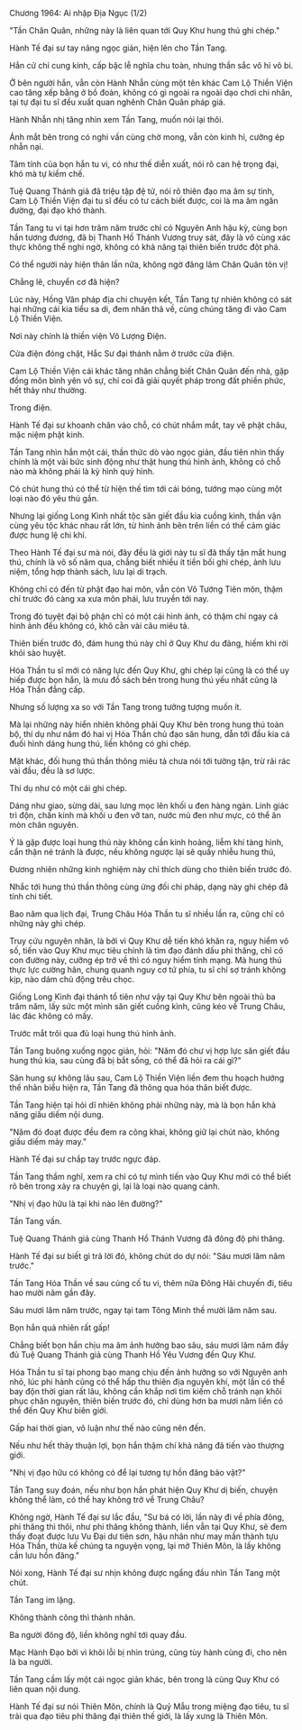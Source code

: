 




Chương 1964: Ai nhập Địa Ngục (1/2)


"Tần Chân Quân, những này là liên quan tới Quy Khư hung thú ghi chép."

Hành Tế đại sư tay nâng ngọc giản, hiện lên cho Tần Tang.

Hắn cử chỉ cung kính, cấp bậc lễ nghĩa chu toàn, nhưng thần sắc vô hỉ vô bi.

Ở bên người hắn, vẫn còn Hành Nhẫn cùng một tên khác Cam Lộ Thiền Viện cao tăng xếp bằng ở bồ đoàn, không có gì ngoài ra ngoài dạo chơi chi nhân, tại tự đại tu sĩ đều xuất quan nghênh Chân Quân pháp giá.

Hành Nhẫn nhị tăng nhìn xem Tần Tang, muốn nói lại thôi.

Ánh mắt bên trong có nghi vấn cùng chờ mong, vẫn còn kinh hỉ, cưỡng ép nhẫn nại.

Tâm tính của bọn hắn tu vi, có như thế diễn xuất, nói rõ can hệ trọng đại, khó mà tự kiềm chế.

Tuệ Quang Thánh giả đã triệu tập đệ tử, nói rõ thiên đạo ma âm sự tình, Cam Lộ Thiền Viện đại tu sĩ đều có tư cách biết được, coi là ma âm ngăn đường, đại đạo khó thành.

Tần Tang tu vi tại hơn trăm năm trước chỉ có Nguyên Anh hậu kỳ, cùng bọn hắn tương đương, đã bị Thanh Hồ Thánh Vương truy sát, đây là vô cùng xác thực không thể nghi ngờ, không có khả năng tại thiên biến trước đột phá.

Có thể người này hiện thân lần nữa, không ngờ đăng lâm Chân Quân tôn vị!

Chẳng lẽ, chuyển cơ đã hiện?

Lúc này, Hồng Vân pháp địa chi chuyện kết, Tần Tang tự nhiên không có sát hại những cái kia tiểu sa di, đem nhân thả về, cùng chúng tăng đi vào Cam Lộ Thiền Viện.

Nơi này chính là thiền viện Vô Lượng Điện.

Cửa điện đóng chặt, Hắc Sư đại thánh nằm ở trước cửa điện.

Cam Lộ Thiền Viện cái khác tăng nhân chẳng biết Chân Quân đến nhà, gặp đồng môn bình yên vô sự, chỉ coi đã giải quyết pháp trong đất phiền phức, hết thảy như thường.

Trong điện.

Hành Tế đại sư khoanh chân vào chỗ, có chút nhắm mắt, tay vê phật châu, mặc niệm phật kinh.

Tần Tang nhìn hắn một cái, thần thức dò vào ngọc giản, đầu tiên nhìn thấy chính là một vài bức sinh động như thật hung thú hình ảnh, không có chỗ nào mà không phải là kỳ hình quỷ hình.

Có chút hung thú có thể từ hiện thế tìm tới cái bóng, tướng mạo cùng một loại nào đó yêu thú gần.

Nhưng lại giống Long Kình nhất tộc săn giết đầu kia cuồng kình, thần vận cùng yêu tộc khác nhau rất lớn, từ hình ảnh bên trên liền có thể cảm giác được hung lệ chi khí.

Theo Hành Tế đại sư mà nói, đây đều là giới này tu sĩ đã thấy tận mắt hung thú, chính là vô số năm qua, chẳng biết nhiều ít tiền bối ghi chép, ảnh lưu niệm, tổng hợp thành sách, lưu lại di trạch.

Không chỉ có đến từ phật đạo hai môn, vẫn còn Vô Tướng Tiên môn, thậm chí trước đó càng xa xưa môn phái, lưu truyền tới nay.

Trong đó tuyệt đại bộ phận chỉ có một cái hình ảnh, có thậm chí ngay cả hình ảnh đều không có, khô cằn vài câu miêu tả.

Thiên biến trước đó, đám hung thú này chỉ ở Quy Khư du đãng, hiếm khi rời khỏi sào huyệt.

Hóa Thần tu sĩ mới có năng lực đến Quy Khư, ghi chép lại cũng là có thể uy hiếp được bọn hắn, là mưu đồ sách bên trong hung thú yếu nhất cũng là Hóa Thần đẳng cấp.

Nhưng số lượng xa so với Tần Tang trong tưởng tượng muốn ít.

Mà lại những này hiển nhiên không phải Quy Khư bên trong hung thú toàn bộ, thí dụ như năm đó hai vị Hóa Thần chủ đạo săn hung, dẫn tới đầu kia cá đuối hình dáng hung thú, liền không có ghi chép.

Mặt khác, đối hung thú thần thông miêu tả chưa nói tới tường tận, trừ rải rác vài đầu, đều là sơ lược.

Thí dụ như có một cái ghi chép.

Dáng như giao, sừng dài, sau lưng mọc lên khối u đen hàng ngàn. Linh giác trì độn, chấn kinh mà khối u đen vỡ tan, nước mủ đen như mực, có thể ăn mòn chân nguyên.

Ý là gặp được loại hung thú này không cần kinh hoảng, liễm khí tàng hình, cẩn thận né tránh là được, nếu không ngược lại sẽ quấy nhiễu hung thú,

Đương nhiên những kinh nghiệm này chỉ thích dùng cho thiên biến trước đó.

Nhắc tới hung thú thần thông cùng ứng đối chi pháp, dạng này ghi chép đã tính chi tiết.

Bao năm qua lịch đại, Trung Châu Hóa Thần tu sĩ nhiều lần ra, cũng chỉ có những này ghi chép.

Truy cứu nguyên nhân, là bởi vì Quy Khư dễ tiến khó khăn ra, nguy hiểm vô số, tiến vào Quy Khư mục tiêu chính là tìm đạo đánh dấu phi thăng, chỉ có con đường này, cưỡng ép trở về thì có nguy hiểm tính mạng. Mà hung thú thực lực cường hãn, chung quanh nguy cơ tứ phía, tu sĩ chỉ sợ tránh không kịp, nào dám chủ động trêu chọc.

Giống Long Kình đại thánh tổ tiên như vậy tại Quy Khư bên ngoài thủ ba trăm năm, lấy sức một mình săn giết cuồng kình, cũng kéo về Trung Châu, lác đác không có mấy.

Trước mắt trôi qua đủ loại hung thú hình ảnh.

Tần Tang buông xuống ngọc giản, hỏi: "Năm đó chư vị hợp lực săn giết đầu hung thú kia, sau cùng đã bị bắt sống, có thể đã hỏi ra cái gì?"

Săn hung sự không lâu sau, Cam Lộ Thiền Viện liền đem thu hoạch hướng thế nhân biểu hiện ra, Tần Tang đã thông qua hóa thân biết được.

Tần Tang hiện tại hỏi dĩ nhiên không phải những này, mà là bọn hắn khả năng giấu diếm nội dung.

"Năm đó đoạt được đều đem ra công khai, không giữ lại chút nào, không giấu diếm mảy may."

Hành Tế đại sư chắp tay trước ngực đáp.

Tần Tang thầm nghĩ, xem ra chỉ có tự mình tiến vào Quy Khư mới có thể biết rõ bên trong xảy ra chuyện gì, lại là loại nào quang cảnh.

"Nhị vị đạo hữu là tại khi nào lên đường?"

Tần Tang vấn.

Tuệ Quang Thánh giả cùng Thanh Hồ Thánh Vương đã đông độ phi thăng.

Hành Tế đại sư biết gì trả lời đó, không chút do dự nói: "Sáu mươi lăm năm trước."

Tần Tang Hóa Thần về sau củng cố tu vi, thêm nữa Đông Hải chuyến đi, tiêu hao mười năm gần đây.

Sáu mươi lăm năm trước, ngay tại tam Tông Minh thề mười lăm năm sau.

Bọn hắn quả nhiên rất gấp!

Chẳng biết bọn hắn chịu ma âm ảnh hưởng bao sâu, sáu mươi lăm năm đầy đủ Tuệ Quang Thánh giả cùng Thanh Hồ Yêu Vương đến Quy Khư.

Hóa Thần tu sĩ tại phong bạo mang chịu đến ảnh hưởng so với Nguyên anh nhỏ, lúc phi hành cũng có thể hấp thu thiên địa nguyên khí, một lần có thể bay độn thời gian rất lâu, không cần khắp nơi tìm kiếm chỗ tránh nạn khôi phục chân nguyên, thiên biến trước đó, chỉ dùng hơn ba mươi năm liền có thể đến Quy Khư biên giới.

Gấp hai thời gian, vô luận như thế nào cũng nên đến.

Nếu như hết thảy thuận lợi, bọn hắn thậm chí khả năng đã tiến vào thượng giới.

"Nhị vị đạo hữu có không có để lại tương tự hồn đăng bảo vật?"

Tần Tang suy đoán, nếu như bọn hắn phát hiện Quy Khư dị biến, chuyện không thể làm, có thể hay không trở về Trung Châu?

Không ngờ, Hành Tế đại sư lắc đầu, "Sư bá có lời, lần này đi về phía đông, phi thăng thì thôi, như phi thăng không thành, liền vẫn tại Quy Khư, sẽ đem thấy đoạt được lưu Vu Đại dư tiên sơn, hậu nhân như may mắn thành tựu Hóa Thần, thừa kế chúng ta nguyện vọng, lại mở Thiên Môn, là lấy không cần lưu hồn đăng."

Nói xong, Hành Tế đại sư nhịn không được ngẩng đầu nhìn Tần Tang một chút.

Tần Tang im lặng.

Không thành công thì thành nhân.

Ba người đông độ, liền không nghĩ tới quay đầu.

Mạc Hành Đạo bởi vì khôi lỗi bị nhìn trúng, cũng tùy hành cùng đi, cho nên là ba người.

Tần Tang cầm lấy một cái ngọc giản khác, bên trong là cùng Quy Khư có liên quan nội dung.

Hành Tế đại sư nói Thiên Môn, chính là Quỷ Mẫu trong miệng đạo tiêu, tu sĩ trải qua đạo tiêu phi thăng đại thiên thế giới, là lấy xưng là Thiên Môn.





